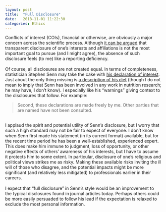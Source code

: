 ```yaml
---
layout: post
title:  "Full Disclosure"
date:   2018-11-01 11:22:30
categories: Ethics
---
```


Conflicts of interest (COIs), financial or otherwise, are obviously a major concern across the scientific process. Although [it can be argued](https://doi.org/10.1093/phe/phy016) that transparent disclosure of one’s interests and affiliations is not the most important goal to pursue (and I might agree), the absence of such disclosure feels (to me) like a reporting deficiency.
<br><br>
Of course, all disclosures are not created equal. In terms of completeness, statistician Stephen Senn may take the cake with [his declaration of interest](http://www.senns.demon.co.uk/Declaration_Interest.htm). Just about the only thing missing is [a description of his diet](https://jamanetwork.com/journals/jama/fullarticle/2666008) (though I do not mean to imply that Senn has been involved in any work in nutrition research; he may have, I don’t know). I especially like his “warnings” giving context to the disclosures that follow. For example:
<br>
<blockquote>
Second, these declarations are made freely by me. Other parties that are named have not been consulted.
</blockquote>
<br>
I applaud the spirit and potential utility of Senn’s disclosure, but I worry that such a high standard may not be fair to expect of everyone. I don’t know when Senn first made his statement (in its current format) available, but for the recent time period he has been a well-established, experienced expert. This does make him immune to judgment, loss of opportunity, or other negative effects of others’ awareness of his interests, but I have to assume it protects him to some extent. In particular, disclosure of one’s religious and political views strikes me as risky. Making these available risks inviting the ill will of those who disagree, and the potential impacts might be more significant (and relatively less mitigated) to professionals earlier in their careers.
<br><br>
I expect that “full disclosure” in Senn’s style would be an improvement to the typical disclosures found in journal articles today. Perhaps others could be more easily persuaded to follow his lead if the expectation is relaxed to exclude the most personal information.

